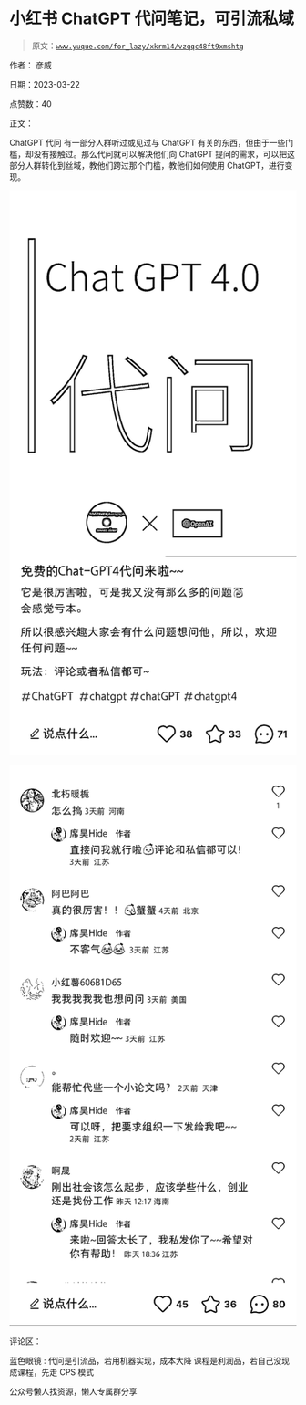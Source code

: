 # 小红书 ChatGPT 代问笔记，可引流私域

> 原文：[`www.yuque.com/for_lazy/xkrm14/vzqqc48ft9xmshtg`](https://www.yuque.com/for_lazy/xkrm14/vzqqc48ft9xmshtg)

作者： 彦威

日期：2023-03-22

点赞数：40

正文：

ChatGPT 代问 有一部分人群听过或见过与 ChatGPT 有关的东西，但由于一些门槛，却没有接触过。那么代问就可以解决他们向 ChatGPT 提问的需求，可以把这部分人群转化到丝域，教他们跨过那个门槛，教他们如何使用 ChatGPT，进行变现。

![](img/434100aea990bea1f69dd2a23ca278d8.png)  

![](img/6e98cee69854da384887c259ff271ab0.png)  

评论区：

蓝色眼镜 : 代问是引流品，若用机器实现，成本大降 课程是利润品，若自己没现成课程，先走 CPS 模式

公众号懒人找资源，懒人专属群分享

